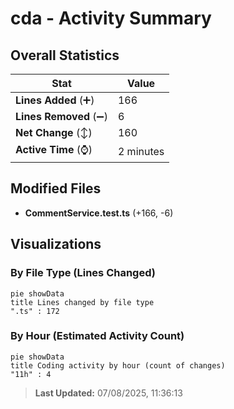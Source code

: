 # cda - Activity Summary 

## Overall Statistics

| Stat                   | Value                                                             |
| ---------------------- | ----------------------------------------------------------------- |
| **Lines Added** (➕)   | 166                                          |
| **Lines Removed** (➖) | 6                                        |
| **Net Change** (↕)    | 160                |
| **Active Time** (⌚)   | 2 minutes |


## Modified Files
- **CommentService.test.ts** (+166, -6)

## Visualizations

### By File Type (Lines Changed)

```mermaid
pie showData
title Lines changed by file type
".ts" : 172
```

### By Hour (Estimated Activity Count)

```mermaid
pie showData
title Coding activity by hour (count of changes)
"11h" : 4
```


> **Last Updated:** 07/08/2025, 11:36:13
